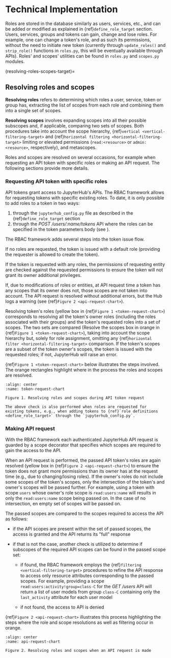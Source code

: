 # Technical Implementation

Roles are stored in the database similarly as users, services, etc., and can be added or modified as explained in {ref}`define_role_target` section. Users, services, groups and tokens can gain, change and lose roles. For example, one can change a token's role, and as such its permissions, without the need to initiate new token (currently through `update_roles()` and `strip_role()` functions in `roles.py`, this will be eventually available through APIs). Roles' and scopes' utilities can be found in `roles.py` and `scopes.py` modules.

(resolving-roles-scopes-target)=
## Resolving roles and scopes

**Resolving roles** refers to determining which roles a user, service, token or group has, extracting the list of scopes from each role and combining them into a single set of scopes.

**Resolving scopes** involves expanding scopes into all their possible subscopes and, if applicable, comparing two sets of scopes. Both procedures take into account the scope hierarchy, {ref}`vertical <vertical-filtering-target>` and {ref}`horizontal filtering <horizontal-filtering-target>` limiting or elevated permissions (`read:<resource>` or `admin:<resource>`, respectively), and metascopes.

Roles and scopes are resolved on several occasions, for example when requesting an API token with specific roles or making an API request. The following sections provide more details.  

### Requesting API token with specific roles
API tokens grant access to JupyterHub's APIs. The RBAC framework allows for requesting tokens with specific existing roles. To date, it is only possible to add roles to a token in two ways: 
1. through the `jupyterhub_config.py` file as described in the {ref}`define_role_target` section 
2. through the _POST /users/:name/tokens_ API where the roles can be specified in the token parameters body (see [](../reference/rest-api.rst)).

The RBAC framework adds several steps into the token issue flow.

If no roles are requested, the token is issued with a default role (providing the requester is allowed to create the token).

If the token is requested with any roles, the permissions of requesting entity are checked against the requested permissions to ensure the token will not grant its owner additional privileges.

If, due to modifications of roles or entities, at API request time a token has any scopes that its owner does not, those scopes are not taken into account. The API request is resolved without additional errors, but the Hub logs a warning (see {ref}`Figure 2 <api-request-chart>`).

Resolving token's roles (yellow box in {ref}`Figure 1 <token-request-chart>`) corresponds to resolving all the token's owner roles (including the roles associated with their groups) and the token's requested roles into a set of scopes. The two sets are compared (Resolve the scopes box in orange in {ref}`Figure 1 <token-request-chart>`), taking into account the scope hierarchy but, solely for role assignment, omitting any {ref}`horizontal filter <horizontal-filtering-target>` comparison. If the token's scopes are a subset of the token owner's scopes, the token is issued with the requested roles; if not, JupyterHub will raise an error.

{ref}`Figure 1 <token-request-chart>` below illustrates the steps involved. The orange rectangles highlight where in the process the roles and scopes are resolved.

```{figure} ../images/rbac-token-request-chart.png
:align: center
:name: token-request-chart

Figure 1. Resolving roles and scopes during API token request
```

```{note}
The above check is also performed when roles are requested for existing tokens, e.g., when adding tokens to {ref}`role definitions <define_role_target>` through the `jupyterhub_config.py`.
```

### Making API request
With the RBAC framework each authenticated JupyterHub API request is guarded by a scope decorator that specifies which scopes are required to gain the access to the API. 

When an API request is performed, the passed API token's roles are again resolved (yellow box in {ref}`Figure 2 <api-request-chart>`) to ensure the token does not grant more permissions than its owner has at the request time (e.g., due to changing/losing roles). 
If the owner's roles do not include some scopes of the token's scopes, only the intersection of the token's and owner's scopes will be passed further. For example, using a token with scope `users` whose owner's role scope is `read:users:name` will results in only the `read:users:name` scope being passed on. In the case of no intersection, en empty set of scopes will be passed on.

The passed scopes are compared to the scopes required to access the API as follows:

- if the API scopes are present within the set of passed scopes, the access is granted and the API returns its "full" response

- if that is not the case, another check is utilized to determine if subscopes of the required API scopes can be found in the passed scope set:

    - if found, the RBAC framework employs the {ref}`filtering <vertical-filtering-target>` procedures to refine the API response to access only resource attributes corresponding to the passed scopes. For example, providing a scope `read:users:activity!group=class-C` for the _GET /users_ API will return a list of user models from group `class-C` containing only the `last_activity` attribute for each user model

    - if not found, the access to API is denied    

{ref}`Figure 2 <api-request-chart>` illustrates this process highlighting the steps where the role and scope resolutions as well as filtering occur in orange.

```{figure} ../images/rbac-api-request-chart.png
:align: center
:name: api-request-chart

Figure 2. Resolving roles and scopes when an API request is made
```
